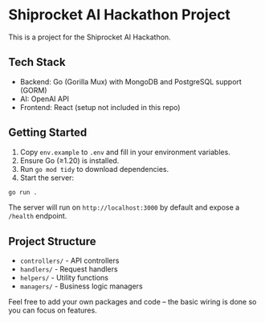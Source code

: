 # Shiprocket AI Hackathon Project

This is a project for the Shiprocket AI Hackathon.

## Tech Stack

- Backend: Go (Gorilla Mux) with MongoDB and PostgreSQL support (GORM)
- AI: OpenAI API
- Frontend: React (setup not included in this repo)

## Getting Started

1. Copy `env.example` to `.env` and fill in your environment variables.
2. Ensure Go (≥1.20) is installed.
3. Run `go mod tidy` to download dependencies.
4. Start the server:

```bash
go run .
```

The server will run on `http://localhost:3000` by default and expose a `/health` endpoint.

## Project Structure

- `controllers/` - API controllers
- `handlers/` - Request handlers
- `helpers/` - Utility functions
- `managers/` - Business logic managers

Feel free to add your own packages and code – the basic wiring is done so you can focus on features. 